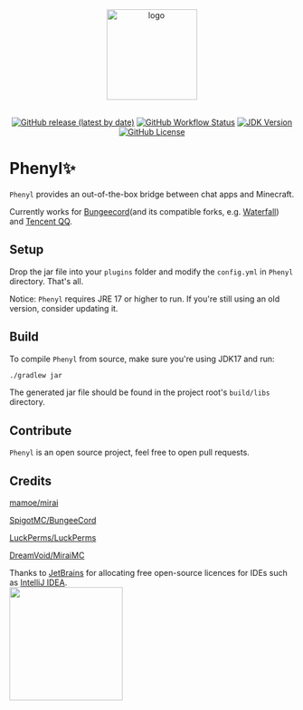 <div style="text-align: center">
   <img width="160" src="https://s3.bmp.ovh/imgs/2022/01/665fd8e6ead3d2c8.png" alt="logo"></br></br>

[![GitHub release (latest by date)](https://img.shields.io/github/v/release/turnalive/phenyl)](https://github.com/TurnALive/Phenyl/releases)
[![GitHub Workflow Status](https://img.shields.io/github/workflow/status/turnalive/phenyl/Build%20Phenyl)](https://github.com/TurnALive/Phenyl/actions)
[![JDK Version](https://img.shields.io/badge/JDK-%3E%3D17-blue)](https://adoptium.net/)
[![GitHub License](https://img.shields.io/github/license/turnalive/phenyl)](https://github.com/TurnALive/Phenyl/blob/main/LICENSE)
</div>

# Phenyl✨
`Phenyl` provides an out-of-the-box bridge between chat apps and Minecraft.

Currently works for [Bungeecord](https://github.com/SpigotMC/BungeeCord)(and its compatible forks,
e.g. [Waterfall](https://github.com/PaperMC/Waterfall)) and [Tencent QQ](https://im.qq.com/index).

## Setup

Drop the jar file into your `plugins` folder and modify the `config.yml` in `Phenyl` directory. That's all.

Notice: `Phenyl` requires JRE 17 or higher to run. If you're still using an old version, consider updating it.

## Build

To compile `Phenyl` from source, make sure you're using JDK17 and run:

```bash
./gradlew jar
```

The generated jar file should be found in the project root's `build/libs` directory.

## Contribute

`Phenyl` is an open source project, feel free to open pull requests.

## Credits

[mamoe/mirai](https://github.com/mamoe/mirai)

[SpigotMC/BungeeCord](https://github.com/SpigotMC/BungeeCord)

[LuckPerms/LuckPerms](https://github.com/LuckPerms/LuckPerms)

[DreamVoid/MiraiMC](https://github.com/DreamVoid/MiraiMC)

Thanks to [JetBrains](https://www.jetbrains.com/?from=phenyl) for allocating free open-source licences for IDEs such as [IntelliJ IDEA](https://www.jetbrains.com/idea/?from=phenyl).  
[<img src="https://resources.jetbrains.com/storage/products/company/brand/logos/jb_beam.svg" width="200"/>](https://www.jetbrains.com/?from=phenyl)
